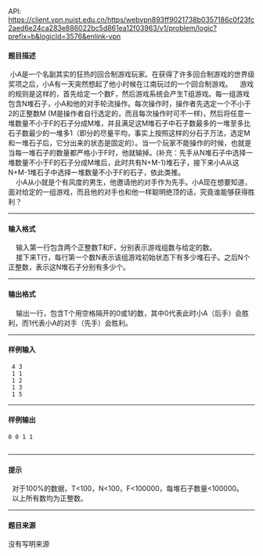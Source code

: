 API: https://client.vpn.nuist.edu.cn/https/webvpn893ff9021738b0357186c0f23fc2aed6e24ca283e886022bc5d861ea12f03963/v1/problem/logic?prefix=b&logicId=3576&enlink-vpn

#### 题目描述

 小A是一个名副其实的狂热的回合制游戏玩家。在获得了许多回合制游戏的世界级奖项之后，小A有一天突然想起了他小时候在江南玩过的一个回合制游戏。    游戏的规则是这样的，首先给定一个数F，然后游戏系统会产生T组游戏。每一组游戏包含N堆石子，小A和他的对手轮流操作。每次操作时，操作者先选定一个不小于2的正整数M (M是操作者自行选定的，而且每次操作时可不一样)，然后将任意一堆数量不小于F的石子分成M堆，并且满足这M堆石子中石子数最多的一堆至多比石子数最少的一堆多1（即分的尽量平均，事实上按照这样的分石子万法，选定M和一堆石子后，它分出来的状态是固定的）。当一个玩家不能操作的时候，也就是当每一堆石子的数量都严格小于F时，他就输掉。(补充：先手从N堆石子中选择一堆数量不小于F的石子分成M堆后，此时共有N+M-1)堆石子，接下来小A从这N+M-1堆石子中选择一堆数量不小于F的石子，依此类推。  
    小A从小就是个有风度的男生，他邀请他的对手作为先手。小A现在想要知道，面对给定的一组游戏，而且他的对手也和他一样聪明绝顶的话，究竟谁能够获得胜利？

---

#### 输入格式

  
    输入第一行包含两个正整数T和F，分别表示游戏组数与给定的数。  
    接下来T行，每行第一个数N表示该组游戏初始状态下有多少堆石子。之后N个正整数，表示这N堆石子分别有多少个。  

---

#### 输出格式

  
    输出一行，包含T个用空格隔开的0或1的数，其中0代表此时小A（后手）会胜利，而1代表小A的对手（先手）会胜利。  

---

#### 样例输入
```
 4 3       
 1 1              
 1 2              
 1 3              
 1 5   

```

---

#### 样例输出
```
0 0 1 1           


```

---

#### 提示

  对于100%的数据，T<100，N<100，F<100000，每堆石子数量<100000。  
  以上所有数均为正整数。  

---

#### 题目来源

没有写明来源